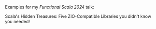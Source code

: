 Examples for my *Functional Scala 2024* talk:

Scala's Hidden Treasures: Five ZIO-Compatible Libraries you didn't know you needed!